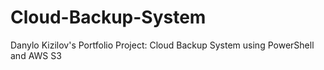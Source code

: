 # Cloud-Backup-System
Danylo Kizilov's Portfolio Project: Cloud Backup System using PowerShell and AWS S3
